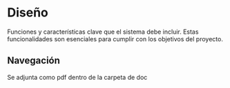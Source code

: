 # Diseño 

Funciones y características clave que el sistema debe incluir. Estas funcionalidades son esenciales para cumplir con los objetivos del proyecto.

## Navegación 

Se adjunta como pdf dentro de la carpeta de doc


